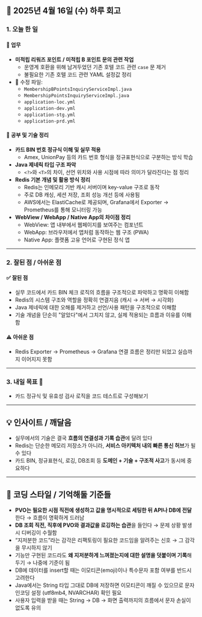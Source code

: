 ## 📅 2025년 4월 16일 (수) 하루 회고

### 1. 오늘 한 일

#### 💼 업무
- **미적립 리워즈 포인트 / 미적립 B 포인트 문의 관련 작업**
  - 운영계 호환을 위해 남겨두었던 기존 호텔 코드 관련 `case` 문 제거
  - 불필요한 기존 호텔 코드 관련 YAML 설정값 정리
- 🔧 수정 파일:
  - `MembershipBPointsInquiryServiceImpl.java`
  - `MembershipPointsInquiryServiceImpl.java`
  - `application-loc.yml`
  - `application-dev.yml`
  - `application-stg.yml`
  - `application-prd.yml`

#### 📘 공부 및 기술 정리
- **카드 BIN 번호 정규식 이해 및 실무 적용**
  - Amex, UnionPay 등의 카드 번호 형식을 정규표현식으로 구분하는 방식 학습
- **Java 제네릭 타입 구조 파악**
  - `<?>`와 `<T>`의 차이, 선언 위치와 사용 시점에 따라 의미가 달라진다는 점 정리
- **Redis 기본 개념 및 활용 방식 정리**
  - Redis는 인메모리 기반 캐시 서버이며 key-value 구조로 동작
  - 주로 DB 캐싱, 세션 저장, 조회 성능 개선 등에 사용됨
  - AWS에서는 ElastiCache로 제공되며, Grafana에서 Exporter → Prometheus를 통해 모니터링 가능
- **WebView / WebApp / Native App의 차이점 정리**
  - WebView: 앱 내부에서 웹페이지를 보여주는 컴포넌트
  - WebApp: 브라우저에서 앱처럼 동작하는 웹 구조 (PWA)
  - Native App: 플랫폼 고유 언어로 구현된 정식 앱

---

### 2. 잘된 점 / 아쉬운 점

#### ✅ 잘된 점
- 실무 코드에서 카드 BIN 체크 로직의 흐름을 구조적으로 파악하고 명확히 이해함
- Redis의 시스템 구조와 역할을 정확히 연결지음 (캐시 → 서버 → 시각화)
- Java 제네릭에 대한 오해를 제거하고 선언/사용 패턴을 구조적으로 이해함
- 기술 개념을 단순히 "알았다"에서 그치지 않고, 실제 적용되는 흐름과 이유를 이해함

#### ⚠️ 아쉬운 점
- Redis Exporter → Prometheus → Grafana 연결 흐름은 정리만 되었고 실습까지 이어지지 못함

---

### 3. 내일 목표 🎯
- 카드 정규식 및 유효성 검사 로직을 코드 테스트로 구성해보기

---

## 💡 인사이트 / 깨달음

- 실무에서의 기술은 결국 **흐름의 연결성과 기록 습관**에 달려 있다
- Redis는 단순한 메모리 저장소가 아니라, **서비스 아키텍처 내의 빠른 통신 허브**가 될 수 있다
- 카드 BIN, 정규표현식, 로깅, DB조회 등 **도메인 + 기술 + 구조적 사고**가 동시에 중요하다

---

## 🧠 코딩 스타일 / 기억해둘 기준들
- **PVO는 필요한 시점 직전에 생성하고 값을 명시적으로 세팅한 뒤 API나 DB에 전달**한다 → 흐름이 명확하게 드러남
- **DB 조회 직전, 직후에 PVO와 결과값을 로깅하는 습관**을 들인다 → 문제 상황 발생 시 디버깅이 수월함
- “지저분한 코드”라는 감각은 리팩토링이 필요한 코드임을 알려주는 신호 → 그 감각을 무시하지 않기
- 기능만 구현된 코드라도 **왜 지저분하게 느껴졌는지에 대한 설명을 덧붙이며 기록**해두기 → 나중에 기준이 됨
- DB에 데이터를 insert할 때는 이모티콘(emoji)이나 특수문자 포함 여부를 반드시 고려한다
- Java에서는 String 타입 그대로 DB에 저장하면 이모티콘이 깨질 수 있으므로 문자 인코딩 설정 (utf8mb4, NVARCHAR) 확인 필요
- 사용자 입력을 받을 때는 String → DB → 화면 출력까지의 흐름에서 문자 손실이 없도록 유의
